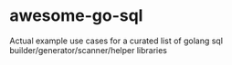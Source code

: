 # awesome-go-sql
Actual example use cases for a curated list of golang sql builder/generator/scanner/helper libraries

